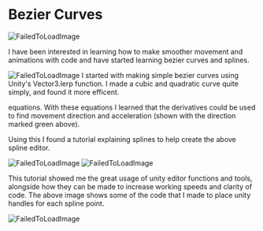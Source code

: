 # Bezier Curves

![FailedToLoadImage](/ProjectAssets/BezierCurves/NothingToCurve3.gif)

I have been interested in learning how to make smoother movement and animations with code and have started learning bezier curves and splines.

![FailedToLoadImage](/ProjectAssets/BezierCurves/Spline1.gif)
I started with making simple bezier curves using Unity's Vector3.lerp function. I made a cubic and quadratic curve quite simply, and found it more efficent.

equations. With these equations I learned that the derivatives could be used to find movement direction and acceleration (shown with the direction marked green above).

Using this I found a tutorial explaining splines to help create the above spline editor.

![FailedToLoadImage](/ProjectAssets/BezierCurves/Bezier1.png)
![FailedToLoadImage](/ProjectAssets/BezierCurves/Bezier4.png)

This tutorial showed me the great usage of unity editor functions and tools, alongside how they can be made to increase working speeds and clarity of code. The above image shows some of the code that I made to place unity handles for each spline point.

![FailedToLoadImage](/ProjectAssets/BezierCurves/Baseball.gif)